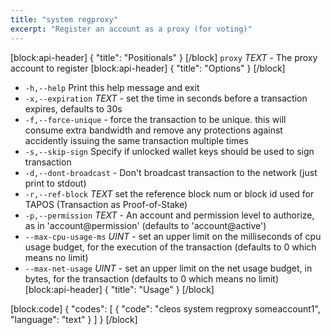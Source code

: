 ```yaml
---
title: "system regproxy"
excerpt: "Register an account as a proxy (for voting)"
---
```

[block:api-header]
{
  "title": "Positionals"
}
[/block]
`proxy` _TEXT_ - The proxy account to register
[block:api-header]
{
  "title": "Options"
}
[/block]
- `-h,--help` Print this help message and exit
- `-x,--expiration` _TEXT_ - set the time in seconds before a transaction expires, defaults to 30s
- `-f,--force-unique` - force the transaction to be unique. this will consume extra bandwidth and remove any protections against accidently issuing the same transaction multiple times
- `-s,--skip-sign` Specify if unlocked wallet keys should be used to sign transaction
- `-d,--dont-broadcast` - Don't broadcast transaction to the network (just print to stdout)
- `-r,--ref-block` _TEXT_         set the reference block num or block id used for TAPOS (Transaction as Proof-of-Stake)
- `-p,--permission`  _TEXT_ - An account and permission level to authorize, as in 'account@permission' (defaults to 'account@active')
- `--max-cpu-usage-ms` _UINT_ - set an upper limit on the milliseconds of cpu usage budget, for the execution of the transaction (defaults to 0 which means no limit)
- `--max-net-usage` _UINT_ - set an upper limit on the net usage budget, in bytes, for the transaction (defaults to 0 which means no limit)
[block:api-header]
{
  "title": "Usage"
}
[/block]

[block:code]
{
  "codes": [
    {
      "code": "cleos system regproxy someaccount1",
      "language": "text"
    }
  ]
}
[/block]